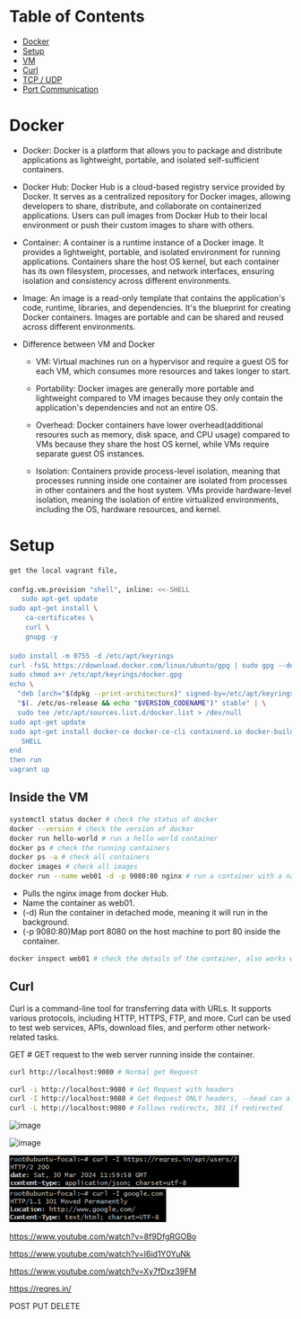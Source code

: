 # Table of Contents

- [Docker](#docker)
- [Setup](#setup)
- [VM](#inside-the-vm)
- [Curl](#curl)
- [TCP / UDP](#tcp--udp)
- [Port Communication](#port-communication)


# Docker
- Docker: Docker is a platform that allows you to package and distribute applications as lightweight, portable, and isolated self-sufficient containers.


- Docker Hub: Docker Hub is a cloud-based registry service provided by Docker. It serves as a centralized repository for Docker images, allowing developers to share, distribute, and collaborate on containerized applications. Users can pull images from Docker Hub to their local environment or push their custom images to share with others.


- Container: A container is a runtime instance of a Docker image. It provides a lightweight, portable, and isolated environment for running applications. Containers share the host OS kernel, but each container has its own filesystem, processes, and network interfaces, ensuring isolation and consistency across different environments.


- Image: An image is a read-only template that contains the application's code, runtime, libraries, and dependencies. It's the blueprint for creating Docker containers. Images are portable and can be shared and reused across different environments.


- Difference between VM and Docker
  - VM: Virtual machines run on a hypervisor and require a guest OS for each VM, which consumes more resources and takes longer to start.  
  
  - Portability: Docker images are generally more portable and lightweight compared to VM images because they only contain the application's dependencies and not an entire OS.
  
  - Overhead: Docker containers have lower overhead(additional resoures such as memory, disk space, and CPU usage) compared to VMs because they share the host OS kernel, while VMs require separate guest OS instances. 

  - Isolation: Containers provide process-level isolation, meaning that processes running inside one container are isolated from processes in other containers and the host system.
    VMs provide hardware-level isolation, meaning the isolation of entire virtualized environments, including the OS, hardware resources, and kernel.
    

# Setup
```bash
get the local vagrant file,

config.vm.provision "shell", inline: <<-SHELL
   sudo apt-get update
sudo apt-get install \
    ca-certificates \
    curl \
    gnupg -y

sudo install -m 0755 -d /etc/apt/keyrings
curl -fsSL https://download.docker.com/linux/ubuntu/gpg | sudo gpg --dearmor -o /etc/apt/keyrings/docker.gpg
sudo chmod a+r /etc/apt/keyrings/docker.gpg
echo \
  "deb [arch="$(dpkg --print-architecture)" signed-by=/etc/apt/keyrings/docker.gpg] https://download.docker.com/linux/ubuntu \
  "$(. /etc/os-release && echo "$VERSION_CODENAME")" stable" | \
  sudo tee /etc/apt/sources.list.d/docker.list > /dev/null
sudo apt-get update
sudo apt-get install docker-ce docker-ce-cli containerd.io docker-buildx-plugin docker-compose-plugin -y
   SHELL
end
then run
vagrant up
```

## Inside the VM

```bash
systemctl status docker # check the status of docker
docker --version # check the version of docker
docker run hello-world # run a hello world container
docker ps # check the running containers
docker ps -a # check all containers
docker images # check all images
docker run --name web01 -d -p 9080:80 nginx # run a container with a name and port mapping
```

* Pulls the nginx image from docker Hub.
* Name the container as web01.
* (-d) Run the container in detached mode, meaning it will run in the background.
* (-p 9080:80)Map port 8080 on the host machine to port 80 inside the container.


```bash
docker inspect web01 # check the details of the container, also works with id instead of container name
```
  


## Curl
Curl is a command-line tool for transferring data with URLs. It supports various protocols, including HTTP, HTTPS, FTP, and more. Curl can be used to test web services, APIs, download files, and perform other network-related tasks.

GET # GET request to the web server running inside the container.
```bash
curl http://localhost:9080 # Normal get Request
```


```bash
curl -i http://localhost:9080 # Get Request with headers
curl -I http://localhost:9080 # Get Request ONLY headers, --head can also be used
curl -L http://localhost:9080 # Follows redirects, 301 if redirected
```
![image](https://github.com/Keeriiim/Vagrant/assets/117115289/79b1e268-788e-445d-8713-37547564dc97)

![image](https://github.com/Keeriiim/Vagrant/assets/117115289/cf3ea479-84be-4014-b7cf-482de6689884)


![img_3.png](img_3.png)  
![img_4.png](img_4.png)



https://www.youtube.com/watch?v=8f9DfgRGOBo

https://www.youtube.com/watch?v=I6id1Y0YuNk

https://www.youtube.com/watch?v=Xy7fDxz39FM

https://reqres.in/



POST
PUT
DELETE
```bash
